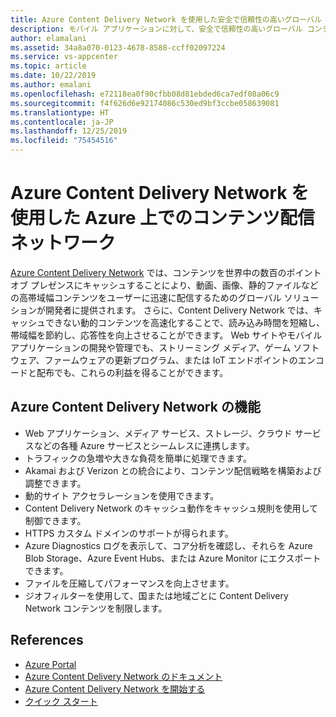 ```yaml
---
title: Azure Content Delivery Network を使用した安全で信頼性の高いグローバル コンテンツ配信と高速化
description: モバイル アプリケーションに対して、安全で信頼性の高いグローバル コンテンツ配信を作成するためのサービスについて説明します。
author: elamalani
ms.assetid: 34a8a070-0123-4678-8588-ccff02097224
ms.service: vs-appcenter
ms.topic: article
ms.date: 10/22/2019
ms.author: emalani
ms.openlocfilehash: e72118ea0f90cfbb08d81ebded6ca7edf08a06c9
ms.sourcegitcommit: f4f626d6e92174086c530ed9bf3ccbe058639081
ms.translationtype: HT
ms.contentlocale: ja-JP
ms.lasthandoff: 12/25/2019
ms.locfileid: "75454516"
---
```

# <a name="content-delivery-network-on-azure-with-azure-content-delivery-network"></a>Azure Content Delivery Network を使用した Azure 上でのコンテンツ配信ネットワーク
[Azure Content Delivery Network](https://azure.microsoft.com/services/cdn/) では、コンテンツを世界中の数百のポイント オブ プレゼンスにキャッシュすることにより、動画、画像、静的ファイルなどの高帯域幅コンテンツをユーザーに迅速に配信するためのグローバル ソリューションが開発者に提供されます。 さらに、Content Delivery Network では、キャッシュできない動的コンテンツを高速化することで、読み込み時間を短縮し、帯域幅を節約し、応答性を向上させることができます。 Web サイトやモバイル アプリケーションの開発や管理でも、ストリーミング メディア、ゲーム ソフトウェア、ファームウェアの更新プログラム、または IoT エンドポイントのエンコードと配布でも、これらの利益を得ることができます。

## <a name="azure-content-delivery-network-features"></a>Azure Content Delivery Network の機能
  - Web アプリケーション、メディア サービス、ストレージ、クラウド サービスなどの各種 Azure サービスとシームレスに連携します。
  - トラフィックの急増や大きな負荷を簡単に処理できます。
  - Akamai および Verizon との統合により、コンテンツ配信戦略を構築および調整できます。
  - 動的サイト アクセラレーションを使用できます。
  - Content Delivery Network のキャッシュ動作をキャッシュ規則を使用して制御できます。
  - HTTPS カスタム ドメインのサポートが得られます。
  - Azure Diagnostics ログを表示して、コア分析を確認し、それらを Azure Blob Storage、Azure Event Hubs、または Azure Monitor にエクスポートできます。
  - ファイルを圧縮してパフォーマンスを向上させます。
  - ジオフィルターを使用して、国または地域ごとに Content Delivery Network コンテンツを制限します。

## <a name="references"></a>References
  - [Azure Portal](https://portal.azure.com)
  - [Azure Content Delivery Network のドキュメント](/azure/cdn/)
  - [Azure Content Delivery Network を開始する](/azure/cdn/cdn-create-new-endpoint)
  - [クイック スタート](/azure/cdn/cdn-create-new-endpoint)

